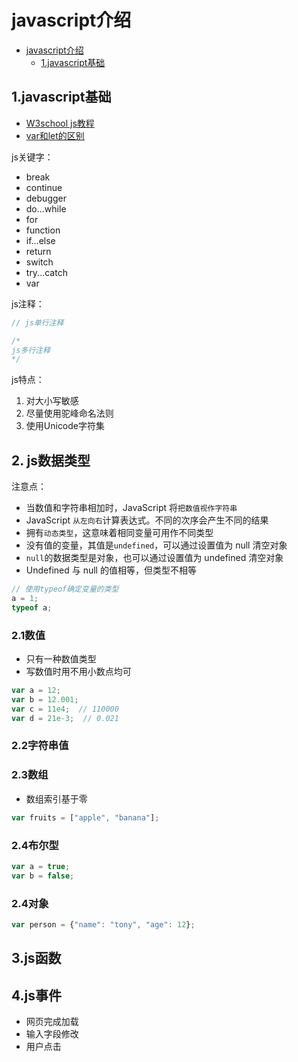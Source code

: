 # javascript介绍

<!-- TOC -->

- [javascript介绍](#javascript%e4%bb%8b%e7%bb%8d)
  - [1.javascript基础](#1javascript%e5%9f%ba%e7%a1%80)

<!-- /TOC -->

## 1.javascript基础

- [W3school js教程](https://www.w3school.com.cn/js/js_arithmetic.asp)
- [var和let的区别](https://blog.csdn.net/xingjia001/article/details/84560872)

js关键字：

- break
- continue
- debugger
- do...while
- for
- function
- if...else
- return
- switch
- try...catch
- var

js注释：

```javascript
// js单行注释

/*
js多行注释
*/
```

js特点：

1. 对大小写敏感
2. 尽量使用驼峰命名法则
3. 使用Unicode字符集

## 2. js数据类型

注意点：

- 当数值和字符串相加时，JavaScript 将`把数值视作字符串`
- JavaScript `从左向右`计算表达式。不同的次序会产生不同的结果
- 拥有`动态类型`，这意味着相同变量可用作不同类型
- 没有值的变量，其值是`undefined`，可以通过设置值为 null 清空对象
- `null`的数据类型是对象，也可以通过设置值为 undefined 清空对象
- Undefined 与 null 的值相等，但类型不相等

```javascript
// 使用typeof确定变量的类型
a = 1;
typeof a;
```

### 2.1数值

- 只有一种数值类型
- 写数值时用不用小数点均可

```javascript
var a = 12;
var b = 12.001;
var c = 11e4;  // 110000
var d = 21e-3;  // 0.021
```

### 2.2字符串值

### 2.3数组

- 数组索引基于零

```javascript
var fruits = ["apple", "banana"];
```

### 2.4布尔型

```javascript
var a = true;
var b = false;
```

### 2.4对象

```javascript
var person = {"name": "tony", "age": 12};
```

## 3.js函数

## 4.js事件

- 网页完成加载
- 输入字段修改
- 用户点击
